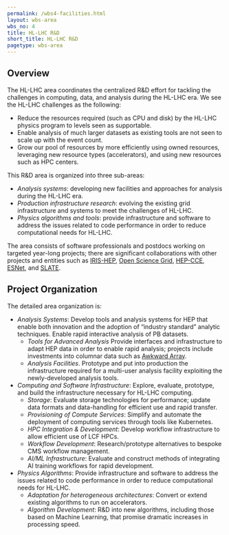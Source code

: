 ```yaml
---
permalink: /wbs4-facilities.html
layout: wbs-area
wbs_no: 4
title: HL-LHC R&D
short_title: HL-LHC R&D
pagetype: wbs-area
---
```


## Overview

The HL-LHC area coordinates the centralized R&D effort for tackling the challenges in computing, data, and analysis during the HL-LHC era.  We see the HL-LHC challenges as the following:
- Reduce the resources required (such as CPU and disk) by the HL-LHC physics program to levels seen as supportable.
- Enable analysis of much larger datasets as existing tools are not seen to scale up with the event count.
- Grow our pool of resources by more efficiently using owned resources, leveraging new resource types (accelerators), and using new resources such as HPC centers.

This R&D area is organized into three sub-areas:

- *Analysis systems*: developing new facilities and approaches for analysis during the HL-LHC era.
- *Production infrastructure research*: evolving the existing grid infrastructure and systems to meet the challenges of HL-LHC.
- *Physics algorithms and tools*: provide infrastructure and software to address the issues related to code performance in order to reduce computational needs for HL-LHC.

The area consists of software professionals and postdocs working on targeted year-long projects; there are significant collaborations with other projects and entities such as [IRIS-HEP](https://iris-hep.org), [Open Science Grid](www.opensciencegrid.org), [HEP-CCE](https://hepcce.org/), [ESNet](http://es.net/), and [SLATE](https://slateci.io/).

## Project Organization

The detailed area organization is:
- *Analysis Systems*: Develop tools and analysis systems for HEP that enable both innovation and the adoption of “industry standard” analytic techniques. Enable rapid interactive analysis of PB datasets.
   - *Tools for Advanced Analysis* Provide interfaces and infrastructure to adapt HEP data in order to enable rapid analysis; projects include investments into columnar data such as [Awkward Array](https://github.com/scikit-hep/awkward-1.0#readme).
   - *Analysis Facilities*.  Prototype and put into production the infrastructure required for a multi-user analysis facility exploiting the newly-developed analysis tools.
- *Computing and Software Infrastructure*: Explore, evaluate, prototype, and build the infrastructure necessary for HL-LHC computing.
   - *Storage*: Evaluate storage technologies for performance; update data formats and data-handling for efficient use and rapid transfer.
   - *Provisioning of Compute Services*: Simplify and automate the deployment of computing services through tools like Kubernetes.
   - *HPC Integration & Development*: Develop workflow infrastructure to allow efficient use of LCF HPCs.
   - *Workflow Development*: Research/prototype alternatives to bespoke CMS workflow management.
   - *AI/ML Infrastructure*: Evaluate and construct methods of integrating AI training workflows for rapid development.
- *Physics Algorithms*: Provide infrastructure and software to address the issues related to code performance in order to reduce computational needs for HL-LHC.
   - *Adaptation for heterogeneous architectures*: Convert or extend existing algorithms to run on accelerators.
   - *Algorithm Development*: R&D into new algorithms, including those based on Machine Learning, that promise dramatic increases in processing speed.

